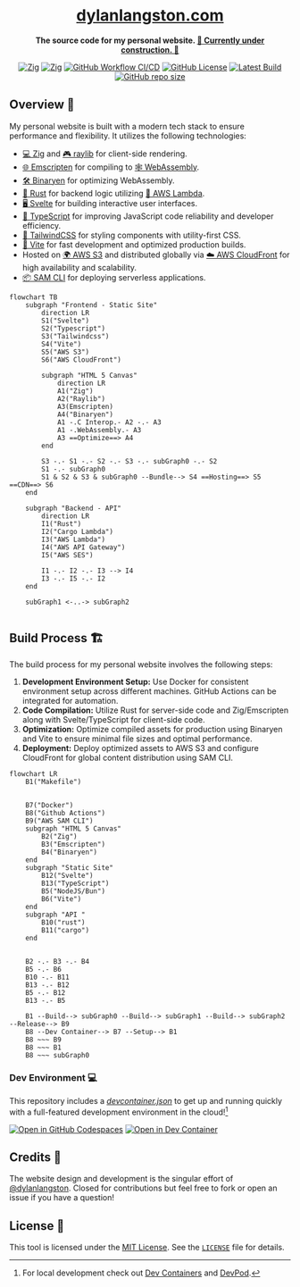 <h1 align="center"><a href="https://dylanlangston.com/">dylanlangston.com</a></h1>
<p align="center">
  <strong>The source code for my personal website. <u>🚧 Currently under construction. 🚧</u></strong>
</p>

<p align="center">
  <a href="https://ziglang.org/download"><img alt="Zig" src="https://img.shields.io/badge/Zig-Master-fd9930.svg"></a>
  <a href="https://www.raylib.com/"><img alt="Zig" src="https://img.shields.io/badge/raylib-Master-%23FFF.svg"></a>
  <a href="https://github.com/dylanlangston/dylanlangston.com/actions/workflows/OnPush.yml"><img alt="GitHub Workflow CI/CD" src="https://img.shields.io/github/actions/workflow/status/dylanlangston/dylanlangston.com/OnPush.yml?label=CI%2FCD"></a>
  <a href="https://github.com/dylanlangston/dylanlangston.com/blob/main/LICENSE"><img alt="GitHub License" src="https://img.shields.io/github/license/dylanlangston/dylanlangston.com?label=License"></a>
  <a href="https://github.com/dylanlangston/dylanlangston.com/releases/latest"><img alt="Latest Build" src="https://img.shields.io/badge/dynamic/json?url=https%3A%2F%2Fapi.github.com%2Frepos%2Fdylanlangston%2Fdylanlangston.com%2Freleases&query=%24%5B%3A1%5D.tag_name&label=Latest%20Build&color=%234c1"></a>
  <a href="https://api.github.com/repos/dylanlangston/dylanlangston.com"><img alt="GitHub repo size" src="https://img.shields.io/github/repo-size/dylanlangston/dylanlangston.com?label=Repo%20Size"></a>
</p>

## Overview 👀

My personal website is built with a modern tech stack to ensure performance and flexibility. It utilizes the following technologies:
- [💻 Zig](https://ziglang.org/) and [🎮 raylib](https://www.raylib.com/) for client-side rendering.
- [🌐 Emscripten](https://emscripten.org/) for compiling to [🕸️ WebAssembly](https://webassembly.org/).
- [🛠️ Binaryen](https://github.com/WebAssembly/binaryen) for optimizing WebAssembly.
- [🦀 Rust](https://www.rust-lang.org/) for backend logic utilizing [🔢 AWS Lambda](https://aws.amazon.com/lambda/).
- [🖥️ Svelte](https://svelte.dev/) for building interactive user interfaces.
- [📝 TypeScript](https://www.typescriptlang.org/) for improving JavaScript code reliability and developer efficiency.
- [🎨 TailwindCSS](https://tailwindcss.com/) for styling components with utility-first CSS.
- [🚀 Vite](https://vitejs.dev/) for fast development and optimized production builds.
- Hosted on [🌍 AWS S3](https://aws.amazon.com/s3/) and distributed globally via [☁️ AWS CloudFront](https://aws.amazon.com/cloudfront/) for high availability and scalability.
- [📦 SAM CLI](https://github.com/aws/aws-sam-cli) for deploying serverless applications.

```mermaid
flowchart TB
    subgraph "Frontend - Static Site"
        direction LR
        S1("Svelte")
        S2("Typescript")
        S3("Tailwindcss")
        S4("Vite")
        S5("AWS S3")
        S6("AWS CloudFront")

        subgraph "HTML 5 Canvas"
            direction LR
            A1("Zig")
            A2("Raylib")
            A3(Emscripten)
            A4("Binaryen")
            A1 -.C Interop.- A2 -.- A3
            A1 -.WebAssembly.- A3
            A3 ==Optimize==> A4
        end

        S3 -.- S1 -.- S2 -.- S3 -.- subGraph0 -.- S2
        S1 -.- subGraph0
        S1 & S2 & S3 & subGraph0 --Bundle--> S4 ==Hosting==> S5 ==CDN==> S6
    end

    subgraph "Backend - API"
        direction LR
        I1("Rust")
        I2("Cargo Lambda")
        I3("AWS Lambda")
        I4("AWS API Gateway")
        I5("AWS SES")

        I1 -.- I2 -.- I3 --> I4
        I3 -.- I5 -.- I2
    end

	subGraph1 <-..-> subGraph2
	
```

## Build Process 🏗️

The build process for my personal website involves the following steps:
1. **Development Environment Setup:** Use Docker for consistent environment setup across different machines. GitHub Actions can be integrated for automation.
2. **Code Compilation:** Utilize Rust for server-side code and Zig/Emscripten along with Svelte/TypeScript for client-side code.
3. **Optimization:** Optimize compiled assets for production using Binaryen and Vite to ensure minimal file sizes and optimal performance.
4. **Deployment:** Deploy optimized assets to AWS S3 and configure CloudFront for global content distribution using SAM CLI.

<!-- https://docs.github.com/en/get-started/writing-on-github/working-with-advanced-formatting/creating-diagrams -->
<!-- https://mermaid.js.org/syntax/flowchart.html -->
```mermaid
flowchart LR
	B1("Makefile")
	

	B7("Docker")
	B8("Github Actions")
	B9("AWS SAM CLI")
    subgraph "HTML 5 Canvas"
        B2("Zig")
        B3("Emscripten")
        B4("Binaryen")
    end
    subgraph "Static Site"
        B12("Svelte")
        B13("TypeScript")
        B5("NodeJS/Bun")
        B6("Vite")
    end
    subgraph "API "
        B10("rust")
        B11("cargo")
    end


    B2 -.- B3 -.- B4
    B5 -.- B6
    B10 -.- B11
    B13 -.- B12
    B5 -.- B12
    B13 -.- B5

    B1 --Build--> subGraph0 --Build--> subGraph1 --Build--> subGraph2 --Release--> B9
    B8 --Dev Container--> B7 --Setup--> B1
    B8 ~~~ B9
    B8 ~~~ B1
    B8 ~~~ subGraph0

```

### Dev Environment 💻
This repository includes a *[devcontainer.json](.devcontainer/devcontainer.json)* to get up and running quickly with a full-featured development environment in the cloud![^local-development]

[![Open in GitHub Codespaces](https://img.shields.io/static/v1?style=flat&label=GitHub+Codespaces&message=Open&color=lightgrey&logo=github)](https://codespaces.new/dylanlangston/dylanlangston.com)
[![Open in Dev Container](https://img.shields.io/static/v1?style=flat&label=Dev+Container&message=Open&color=blue&logo=visualstudiocode)](https://vscode.dev/redirect?url=vscode://ms-vscode-remote.remote-containers/cloneInVolume?url=https://github.com/dylanlangston/dylanlangston.com)

## Credits 🙌

The website design and development is the singular effort of [@dylanlangston](https://github.com/dylanlangston). Closed for contributions but feel free to fork or open an issue if you have a question!

## License 📜
This tool is licensed under the [MIT License](https://opensource.org/licenses/MIT). See the [`LICENSE`](LICENSE) file for details.

[^local-development]: For local development check out [Dev Containers](https://marketplace.visualstudio.com/items?itemName=ms-vscode-remote.remote-containers) and [DevPod](https://devpod.sh/).